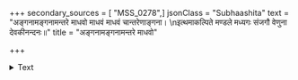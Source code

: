 +++
secondary_sources = [ "MSS_0278",]
jsonClass = "Subhaashita"
text = "अङ्गनामङ्गनामन्तरे माधवो माधवं माधवं चान्तरेणाङ्गना।  \nइत्थमाकल्पिते मण्डले मध्यगः संजगौ वेणुना देवकीनन्दनः॥"
title = "अङ्गनामङ्गनामन्तरे माधवो"

+++

<details><summary>Text</summary>

अङ्गनामङ्गनामन्तरे माधवो माधवं माधवं चान्तरेणाङ्गना।  
इत्थमाकल्पिते मण्डले मध्यगः संजगौ वेणुना देवकीनन्दनः॥
</details>
